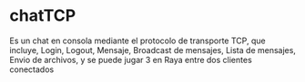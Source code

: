 # chatTCP
Es un chat en consola mediante el protocolo de transporte TCP, que incluye, Login, Logout, Mensaje, Broadcast de mensajes, Lista de mensajes, Envio de archivos, y se puede jugar 3 en Raya entre dos clientes conectados
